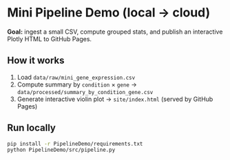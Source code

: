 # Mini Pipeline Demo (local → cloud)

**Goal:** ingest a small CSV, compute grouped stats, and publish an interactive Plotly HTML to GitHub Pages.

## How it works
1. Load `data/raw/mini_gene_expression.csv`
2. Compute summary by `condition` × `gene` → `data/processed/summary_by_condition_gene.csv`
3. Generate interactive violin plot → `site/index.html` (served by GitHub Pages)

## Run locally
```bash
pip install -r PipelineDemo/requirements.txt
python PipelineDemo/src/pipeline.py
